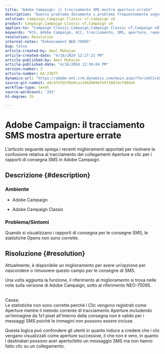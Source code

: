 ```yaml
---
title: "Adobe Campaign: il tracciamento SMS mostra aperture errate"
description: "Questo problema documenta i problemi frequentemente segnalati con il tracciamento della consegna SMS, in particolare le aperture errate nei rapporti di consegna."
solution: Campaign,Campaign Classic v7,Campaign v8
product: Campaign,Campaign Classic v7,Campaign v8
applies-to: "Campaign Classic,Campaign,Campaign Classic v7,Campaign v8"
keywords: "KCS, Adobe Campaign, ACC, tracciamento, SMS, aperture, reporting, AC, Adobe Campaign Classic, domande frequenti"
resolution: Resolution
internal-notes: "Enhancement NEO-75095"
bug: false
article-created-by: Amol Mahajan
article-created-date: "4/16/2024 12:27:21 PM"
article-published-by: Amol Mahajan
article-published-date: "4/16/2024 12:39:04 PM"
version-number: 3
article-number: KA-23877
dynamics-url: "https://adobe-ent.crm.dynamics.com/main.aspx?forceUCI=1&pagetype=entityrecord&etn=knowledgearticle&id=d3c5cca7-ecfb-ee11-a1fe-6045bd04ed02"
source-git-commit: d4c9f5fb5f0e0cac346d989bfb5f10d74cf409a9
workflow-type: tm+mt
source-wordcount: '203'
ht-degree: 3%

---
```


# Adobe Campaign: il tracciamento SMS mostra aperture errate


L’articolo seguente spiega i recenti miglioramenti apportati per risolvere la confusione relativa al tracciamento dei collegamenti Aperture e clic per i rapporti di consegna SMS in Adobe Campaign.

## Descrizione {#description}


### Ambiente

- Adobe Campaign


- Adobe Campaign Classic




### Problema/Sintomi

Quando si visualizzano i rapporti di consegna per le consegne SMS, le statistiche Opens non sono corrette.


## Risoluzione {#resolution}


Attualmente, è disponibile un miglioramento per avere un’opzione per nascondere o rimuovere questo campo per le consegne di SMS.

Una volta aggiunta la funzione, il riferimento al miglioramento si trova nelle note sulla versione di Adobe Campaign, sotto al riferimento NEO-75095.


<br>Causa:<br>
Le statistiche non sono corrette perché i Clic vengono registrati come Aperture mentre il metodo corrente di tracciamento Aperture includendo un’immagine da 1x1 pixel all’interno della consegna non è valido per i messaggi SMS poiché le immagini non possono essere incluse.

Questa logica può confondere gli utenti in quanto induce a credere che i clic vengano visualizzati come aperture successive, il che non è vero, in quanto i destinatari possono aver aperto/letto un messaggio SMS ma non hanno fatto clic su un collegamento.
